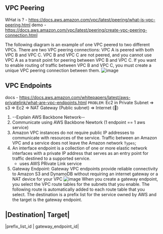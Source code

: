 ## VPC Peering
WHat is ? - https://docs.aws.amazon.com/vpc/latest/peering/what-is-vpc-peering.html
demo - https://docs.aws.amazon.com/vpc/latest/peering/create-vpc-peering-connection.html

The following diagram is an example of one VPC peered to two different VPCs. There are two VPC peering connections: VPC A is peered with both VPC B and VPC C. VPC B and VPC C are not peered, and you cannot use VPC A as a transit point for peering between VPC B and VPC C. If you want to enable routing of traffic between VPC B and VPC C, you must create a unique VPC peering connection between them.
![image](https://github.com/Ananyojha/aws-cloud-practitioner/assets/76782360/ea9a2401-7732-40a8-8933-49fd90300b5f)


## VPC Endpoints 
docs - https://docs.aws.amazon.com/whitepapers/latest/aws-privatelink/what-are-vpc-endpoints.html
`PROBLEM`: Ec2 in Private Subnet => s3 => Ec2 => NAT Gateway (Public subnet) => Internet (🥲)
1. --Explain AWS Backbone Network--
2. Communicate using AWS Backbone Newtork (1 endpoint == 1 aws service) 
3.  Amazon VPC instances do not require public IP addresses to communicate with resources of the service. Traffic between an Amazon VPC and a service does not leave the Amazon network
`Types`;
1. An interface endpoint is a collection of one or more elastic network interfaces with a private IP address that serves as an entry point for traffic destined to a supported service.
   - uses AWS PRivate Link service
2. Gateway Endpoint: Gateway VPC endpoints provide reliable connectivity to Amazon S3 and DynamoDB without requiring an internet gateway or a NAT device for your VPC
   ![image](https://github.com/Ananyojha/aws-cloud-practitioner/assets/76782360/1fc1ce50-b3da-4d7a-af94-9968012ed6f2)
When you create a gateway endpoint, you select the VPC route tables for the subnets that you enable. The following route is automatically added to each route table that you select. The destination is a prefix list for the service owned by AWS and the target is the gateway endpoint.

|Destination|	Target|
-----------------------------------------
|prefix_list_id	| gateway_endpoint_id|

